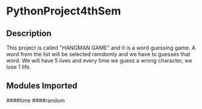 # PythonProject4thSem

## Description
This project is called "HANGMAN GAME" and it is a word guessing game. A word from the list will be selected ramdomly and we have to guesses that word. We will have 5 lives and every time we guess a wrong character, we lose 1 life.

## Modules Imported
####time
####random

